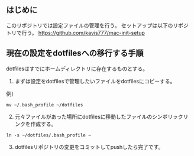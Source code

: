 ## はじめに

このリポジトリでは設定ファイルの管理を行う。
セットアップは以下のリポジトリで行う。
https://github.com/kavis777/mac-init-setup

## 現在の設定をdotfilesへの移行する手順

dotfilesはすでにホームディレクトリに存在するものとする。


1. まずは設定をdotfilesで管理したいファイルをdotfilesにコピーする。

例）
```
mv ~/.bash_profile ~/dotfiles
```

2. 元々ファイルがあった場所にdotfilesに移動したファイルのシンボリックリンクを作成する。

```
ln -s ~/dotfiles/.bash_profile ~
```

3. dotfilesリポジトリの変更をコミットしてpushしたら完了です。

